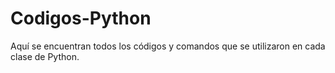 # Codigos-Python
Aquí se encuentran todos los códigos y comandos que se utilizaron en cada clase de Python.
